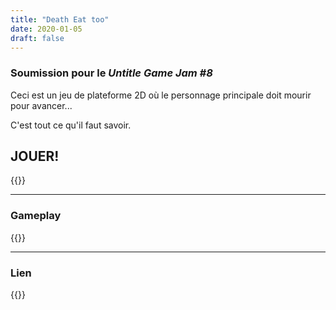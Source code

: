 ```yaml
---
title: "Death Eat too"
date: 2020-01-05
draft: false
---
```


### Soumission pour le *Untitle Game Jam #8*

Ceci est un jeu de plateforme 2D où le personnage principale doit mourir pour avancer... 

C'est tout ce qu'il faut savoir.

## JOUER!
{{<itchioEmbed id = "1741922">}}

---

### Gameplay
{{<youtubreEmbed src = "https://www.youtube.com/embed/sVQ0P1rbqOI" title = "Death Eat Too - Gameplay" >}}

---

### Lien
{{<itchio id = "501991" square = "false" linkback = "true" dark = "true" color = "2195b2">}}
